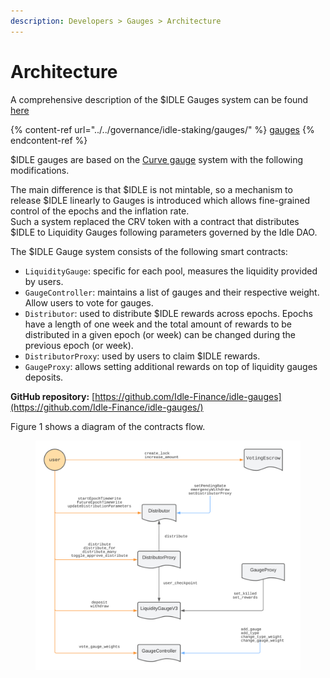 ```yaml
---
description: Developers > Gauges > Architecture
---
```


# Architecture

A comprehensive description of the $IDLE Gauges system can be found [here](../../governance/idle-staking/gauges/)

{% content-ref url="../../governance/idle-staking/gauges/" %}
[gauges](../../governance/idle-staking/gauges/)
{% endcontent-ref %}

$IDLE gauges are based on the [Curve gauge](https://curve.readthedocs.io/dao-gauges.html) system with the following modifications.

The main difference is that $IDLE is not mintable, so a mechanism to release $IDLE linearly to Gauges is introduced which allows fine-grained control of the epochs and the inflation rate.\
Such a system replaced the CRV token with a contract that distributes $IDLE to Liquidity Gauges following parameters governed by the Idle DAO.

The $IDLE Gauge system consists of the following smart contracts:

* `LiquidityGauge`: specific for each pool, measures the liquidity provided by users.
* `GaugeController`: maintains a list of gauges and their respective weight. Allow users to vote for gauges.
* `Distributor`: used to distribute $IDLE rewards across epochs. Epochs have a length of one week and the total amount of rewards to be distributed in a given epoch (or week) can be changed during the previous epoch (or week).
* `DistributorProxy`: used by users to claim $IDLE rewards.
* `GaugeProxy`: allows setting additional rewards on top of liquidity gauges deposits.

**GitHub repository:** [https://github.com/Idle-Finance/idle-gauges](https://github.com/Idle-Finance/idle-gauges/)

Figure 1 shows a diagram of the contracts flow.

<figure><img src="../../.gitbook/assets/Dev scheme.png" alt=""><figcaption></figcaption></figure>
